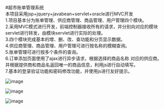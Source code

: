 #超市账单管理系统<br/>
本项目采用jsp+jquery+javabean+servlet+oracle进行MVC开发<br/>
1.项目基本分为账单管理、供应商管理、商品管理、用户管理四个模块。<br/>
2.采用MVC模式进行开发，前端控制器接收所有的请求，并分别向对应的模块servlet进行转发，由模块servlet进行实际的处理。<br/>
3.四个模块完成基本的增、删、改、查功能和分页显示数据。<br/>
4.供应商管理、商品管理、用户管理可进行按名称的模糊查询。<br/>
5.账单管理可进行按多个条件的查询。<br/>
6.订单添加页面使用了ajax进行异步请求，根据选择的商品名称 对应的供应商。并根据提供商和商品名返回唯一的商品信息，利用js进行自动填写。<br/>
7.基本的登录验证功能和密码修改功能，并使用js进行友好提示。<br/>

![image](https://github.com/chenxiaopan/supermarketmanager/raw/master/screenshots/supermarket1.jpg)

![image](https://github.com/chenxiaopan/supermarketmanager/raw/master/screenshots/supermarket2.jpg)

![image](https://github.com/chenxiaopan/supermarketmanager/raw/master/screenshots/supermarket3.jpg)
